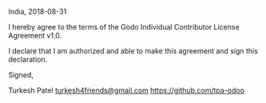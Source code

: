 India, 2018-08-31

I hereby agree to the terms of the Godo Individual Contributor License Agreement v1.0.

I declare that I am authorized and able to make this agreement and sign this declaration.

Signed,

Turkesh Patel turkesh4friends@gmail.com https://github.com/tpa-odoo
